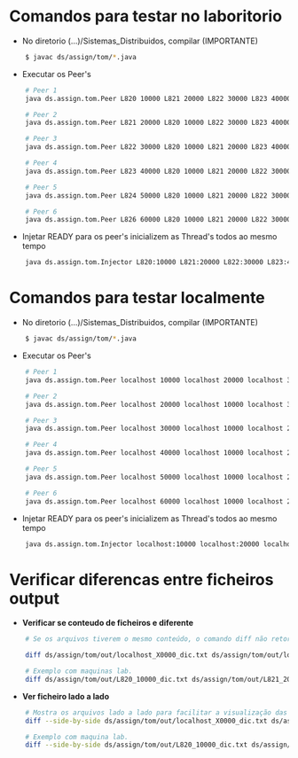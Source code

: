 # Comandos para testar no laboritorio 

+ No diretorio (...)/Sistemas_Distribuidos, compilar (IMPORTANTE)

```bash
    $ javac ds/assign/tom/*.java
```

+ Executar os Peer's

```bash
    # Peer 1
    java ds.assign.tom.Peer L820 10000 L821 20000 L822 30000 L823 40000 L824 50000 L826 60000   

    # Peer 2
    java ds.assign.tom.Peer L821 20000 L820 10000 L822 30000 L823 40000 L824 50000 L826 60000   

    # Peer 3
    java ds.assign.tom.Peer L822 30000 L820 10000 L821 20000 L823 40000 L824 50000 L826 60000   

    # Peer 4
    java ds.assign.tom.Peer L823 40000 L820 10000 L821 20000 L822 30000 L824 50000 L826 60000   

    # Peer 5
    java ds.assign.tom.Peer L824 50000 L820 10000 L821 20000 L822 30000 L823 40000 L826 60000 

    # Peer 6
    java ds.assign.tom.Peer L826 60000 L820 10000 L821 20000 L822 30000 L823 40000 L824 50000 ```
```

+ Injetar READY para os peer's inicializem as Thread's todos ao mesmo tempo 

```bash
    java ds.assign.tom.Injector L820:10000 L821:20000 L822:30000 L823:40000 L824:50000 L826:60000
```

# Comandos para testar localmente

+ No diretorio (...)/Sistemas_Distribuidos, compilar (IMPORTANTE)

```bash
    $ javac ds/assign/tom/*.java
```

+ Executar os Peer's 

```bash
    # Peer 1
    java ds.assign.tom.Peer localhost 10000 localhost 20000 localhost 30000 localhost 40000 localhost 50000 localhost 60000   

    # Peer 2
    java ds.assign.tom.Peer localhost 20000 localhost 10000 localhost 30000 localhost 40000 localhost 50000 localhost 60000   

    # Peer 3
    java ds.assign.tom.Peer localhost 30000 localhost 10000 localhost 20000 localhost 40000 localhost 50000 localhost 60000   

    # Peer 4
    java ds.assign.tom.Peer localhost 40000 localhost 10000 localhost 20000 localhost 30000 localhost 50000 localhost 60000   

    # Peer 5
    java ds.assign.tom.Peer localhost 50000 localhost 10000 localhost 20000 localhost 30000 localhost 40000 localhost 60000 

    # Peer 6
    java ds.assign.tom.Peer localhost 60000 localhost 10000 localhost 20000 localhost 30000 localhost 40000 localhost 50000 
```

+ Injetar READY para os peer's inicializem as Thread's todos ao mesmo tempo 

```bash
    java ds.assign.tom.Injector localhost:10000 localhost:20000 localhost:30000 localhost:40000 localhost:50000 localhost:60000
```

# Verificar diferencas entre ficheiros output

+ **Verificar se conteudo de ficheiros e diferente** 

```bash
    # Se os arquivos tiverem o mesmo conteúdo, o comando diff não retornará nada (ou seja, a saída será vazia). Caso contrário, ele exibirá as diferenças entre os arquivos.

    diff ds/assign/tom/out/localhost_X0000_dic.txt ds/assign/tom/out/localhost_Y0000_dic.txt

    # Exemplo com maquinas lab.
    diff ds/assign/tom/out/L820_10000_dic.txt ds/assign/tom/out/L821_20000_dic.txt
```


+ **Ver ficheiro lado a lado**
```bash
    # Mostra os arquivos lado a lado para facilitar a visualização das diferenças.
    diff --side-by-side ds/assign/tom/out/localhost_X0000_dic.txt ds/assign/tom/out/localhost_Y0000_dic.txt

    # Exemplo com maquina lab.
    diff --side-by-side ds/assign/tom/out/L820_10000_dic.txt ds/assign/tom/out/L821_20000_dic.txt


```
